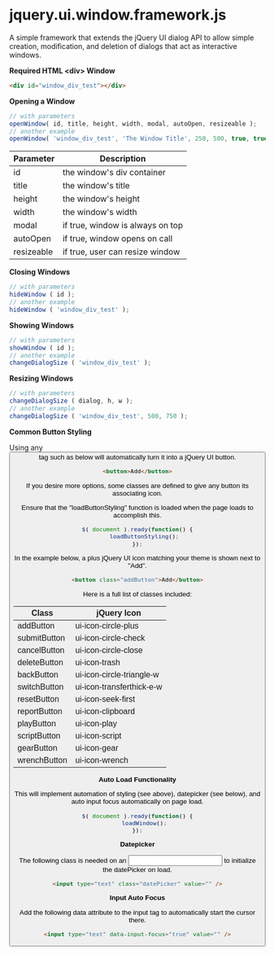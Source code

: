 # jquery.ui.window.framework.js

A simple framework that extends the jQuery UI dialog API to allow simple creation, modification, and deletion of dialogs that act as interactive windows.

**Required HTML &lt;div&gt; Window**

```html
<div id="window_div_test"></div>
```

**Opening a Window**

```javascript
// with parameters
openWindow( id, title, height, width, modal, autoOpen, resizeable );
// another example
openWindow( 'window_div_test', 'The Window Title', 250, 500, true, true, true );
```

| Parameter  | Description |
| ------------- | ------------- |
| id | the window's div container |
| title | the window's title |
| height | the window's height |
| width | the window's width |
| modal | if true, window is always on top |
| autoOpen | if true, window opens on call |
| resizeable | if true, user can resize window |

**Closing Windows**

```javascript
// with parameters
hideWindow ( id );
// another example
hideWindow ( 'window_div_test' );
```

**Showing Windows**

```javascript
// with parameters
showWindow ( id );
// another example
changeDialogSize ( 'window_div_test' );
```

**Resizing Windows**

```javascript
// with parameters
changeDialogSize ( dialog, h, w );
// another example
changeDialogSize ( 'window_div_test', 500, 750 );
```

**Common Button Styling**

Using any <button> tag such as below will automatically turn it into a jQuery UI button.
```html
<button>Add</button>
```

If you desire more options, some classes are defined to give any button its associating icon. 

Ensure that the "loadButtonStyling" function is loaded when the page loads to accomplish this.
```javascript
$( document ).ready(function() {
    loadButtonStyling();
});
```

In the example below, a plus jQuery UI icon matching your theme is shown next to "Add".
```html
<button class="addButton">Add</button>
```

Here is a full list of classes included:

| Class  | jQuery Icon |
| ------------- | ------------- |
| addButton | ui-icon-circle-plus |
| submitButton | ui-icon-circle-check |
| cancelButton | ui-icon-circle-close |
| deleteButton | ui-icon-trash |
| backButton | ui-icon-circle-triangle-w |
| switchButton | ui-icon-transferthick-e-w |
| resetButton | ui-icon-seek-first |
| reportButton | ui-icon-clipboard |
| playButton | ui-icon-play |
| scriptButton | ui-icon-script |
| gearButton | ui-icon-gear |
| wrenchButton | ui-icon-wrench |


**Auto Load Functionality**

This will implement automation of styling (see above), datepicker (see below), and auto input focus automatically on page load.

```javascript
$( document ).ready(function() {
    loadWindow();
});
```

**Datepicker**

The following class is needed on an <input> to initialize the datePicker on load.
```html
<input type="text" class="datePicker" value="" />
```

**Input Auto Focus**

Add the following data attribute to the input tag to automatically start the cursor there.

```html
<input type="text" data-input-focus="true" value="" />
```